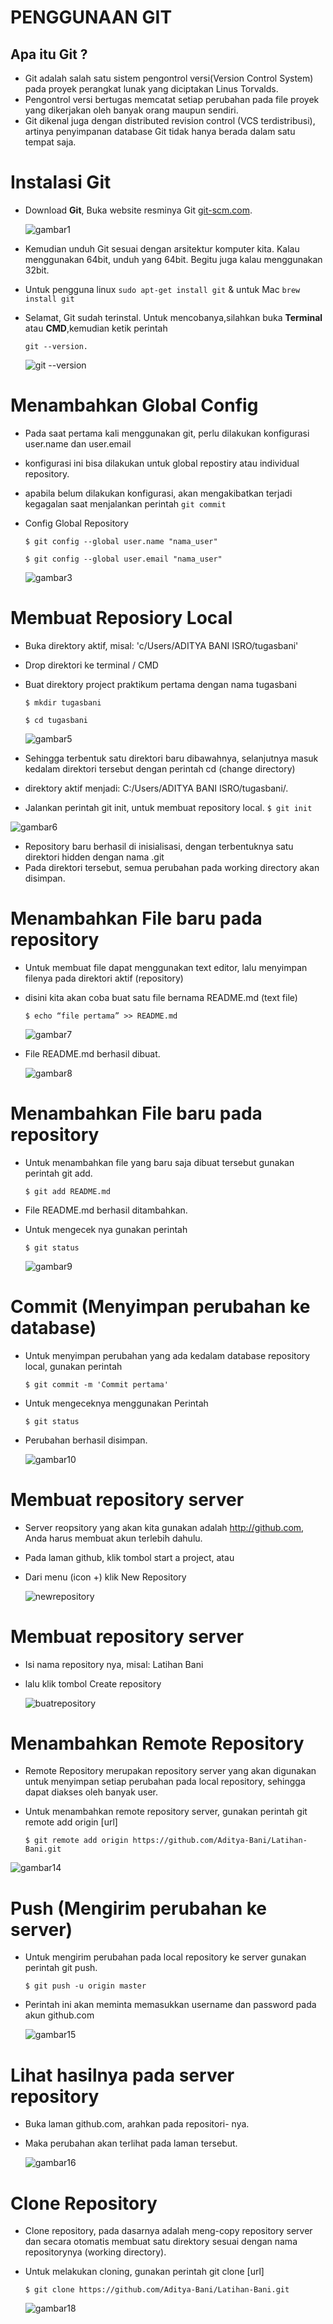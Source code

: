 # PENGGUNAAN GIT

## Apa itu Git ?
* Git adalah salah satu sistem pengontrol versi(Version Control System) pada proyek perangkat lunak yang diciptakan Linus Torvalds.
* Pengontrol versi bertugas memcatat setiap perubahan pada file proyek yang dikerjakan oleh banyak orang maupun sendiri.
* Git dikenal juga dengan distributed revision control (VCS terdistribusi), artinya penyimpanan database Git tidak hanya berada dalam satu tempat saja.

# Instalasi Git
* Download **Git**, Buka website resminya Git [git-scm.com](https://git-scm.com).

  ![gambar1](gambar/gambar1.png)
* Kemudian unduh Git sesuai dengan arsitektur komputer kita. Kalau menggunakan 64bit, unduh yang 64bit. Begitu juga kalau menggunakan 32bit.
* Untuk pengguna linux ``sudo apt-get install git`` & untuk Mac ``brew install git``
* Selamat, Git sudah terinstal. Untuk mencobanya,silahkan buka **Terminal** atau **CMD**,kemudian ketik perintah

  ``git --version.``

  ![git --version](gambar/gambar2.png)

# Menambahkan Global Config
* Pada saat pertama kali menggunakan git, perlu dilakukan konfigurasi
user.name dan user.email
* konfigurasi ini bisa dilakukan untuk global repostiry atau individual
repository.
* apabila belum dilakukan konfigurasi, akan mengakibatkan terjadi
kegagalan saat menjalankan perintah ```git commit```
* Config Global Repository

  ``$ git config --global user.name "nama_user"``

  ``$ git config --global user.email "nama_user"``

  ![gambar3](gambar/gambar3.png)

# Membuat Reposiory Local
* Buka direktory aktif, misal: 'c/Users/ADITYA BANI ISRO/tugasbani'
* Drop direktori ke terminal / CMD
* Buat direktory project praktikum pertama dengan nama tugasbani

  ``$ mkdir tugasbani``

  ``$ cd tugasbani``

  ![gambar5](gambar/gambar5.PNG)

* Sehingga terbentuk satu direktori baru dibawahnya, selanjutnya masuk kedalam direktori tersebut dengan perintah cd (change directory)
* direktory aktif menjadi: C:/Users/ADITYA BANI ISRO/tugasbani/.
* Jalankan perintah git init, untuk membuat repository local.
``$ git init``

![gambar6](gambar/gambar6.PNG)
* Repository baru berhasil di inisialisasi, dengan terbentuknya satu direktori hidden dengan nama .git
* Pada direktori tersebut, semua perubahan pada working directory akan disimpan.

# Menambahkan File baru pada repository
* Untuk membuat file dapat menggunakan text editor, lalu menyimpan filenya pada direktori aktif (repository)
* disini kita akan coba buat satu file bernama README.md (text file)

  ``$ echo “file pertama” >> README.md``

  ![gambar7](gambar/gambar7.PNG)

* File README.md berhasil dibuat.

  ![gambar8](gambar/gambar8.PNG)

# Menambahkan File baru pada repository
* Untuk menambahkan file yang baru saja dibuat tersebut gunakan perintah git add.

  ``$ git add README.md``

* File README.md berhasil ditambahkan.
* Untuk mengecek nya gunakan perintah

  ``$ git status``


  ![gambar9](gambar/gambar9.PNG)

# Commit (Menyimpan perubahan ke database)
* Untuk menyimpan perubahan yang ada kedalam database repository local, gunakan perintah

  ``$ git commit -m 'Commit pertama'``
* Untuk mengeceknya menggunakan Perintah

  ``$ git status``

* Perubahan berhasil disimpan.

   ![gambar10](gambar/gambar10.PNG)

# Membuat repository server
* Server reopsitory yang akan kita gunakan adalah http://github.com, Anda harus membuat akun terlebih dahulu.
* Pada laman github, klik tombol start a project, atau
* Dari menu (icon +) klik New Repository

  ![newrepository](gambar/gambar12.png)

# Membuat repository server
* Isi nama repository nya, misal: Latihan Bani
* lalu klik tombol Create repository

  ![buatrepository](gambar/gambar13.PNG)

# Menambahkan Remote Repository
* Remote Repository merupakan repository server yang akan digunakan untuk menyimpan setiap perubahan pada local repository, sehingga dapat diakses oleh banyak user.
* Untuk menambahkan remote repository server, gunakan perintah git remote add origin [url]

  ``$ git remote add origin https://github.com/Aditya-Bani/Latihan-Bani.git``

![gambar14](gambar/gambar14.PNG)

# Push (Mengirim perubahan ke server)
* Untuk mengirim perubahan pada local repository ke server gunakan perintah git push.

  ``$ git push -u origin master``

* Perintah ini akan meminta memasukkan username dan password pada akun github.com

  ![gambar15](gambar/gambar15.PNG)

# Lihat hasilnya pada server repository
* Buka laman github.com, arahkan pada repositori- nya.
* Maka perubahan akan terlihat pada laman tersebut.

  ![gambar16](gambar/gambar16.PNG)

# Clone Repository
* Clone repository, pada dasarnya adalah meng-copy repository server dan secara otomatis membuat satu direktory sesuai dengan nama repositorynya (working directory).
* Untuk melakukan cloning, gunakan perintah git clone [url]

  ``$ git clone https://github.com/Aditya-Bani/Latihan-Bani.git``

  ![gambar18](gambar/gambar18.PNG)
